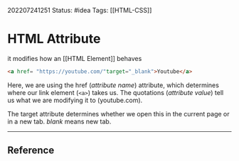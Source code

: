 202207241251
Status: #idea
Tags: [[HTML-CSS]]

# HTML Attribute
it modifies how an [[HTML Element]] behaves

```html
<a href= "https://youtube.com/"target="_blank">Youtube</a>
```

Here, we are using the href (*attribute name*) attribute, which determines where our link element (``<a>``) takes us. The quotations (*attribute value*) tell us what we are modifying it to (youtube.com).

The target attribute determines whether we open this in the current page or in a new tab. _blank_ means new tab.

---

## Reference
 
